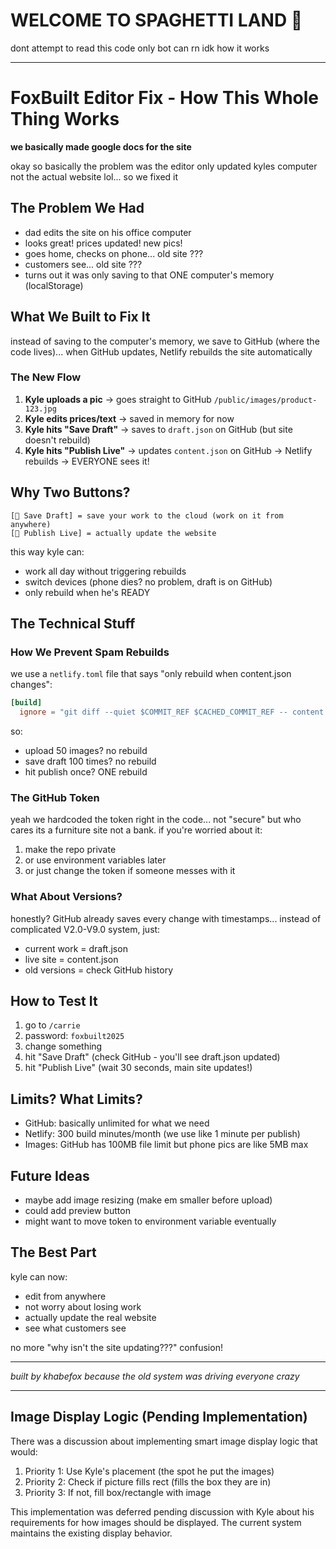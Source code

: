 # WELCOME TO SPAGHETTI LAND 🍝

dont attempt to read this code only bot can rn idk how it works

---

# FoxBuilt Editor Fix - How This Whole Thing Works

**we basically made google docs for the site**

okay so basically the problem was the editor only updated kyles computer not the actual website lol... so we fixed it

## The Problem We Had

- dad edits the site on his office computer 
- looks great! prices updated! new pics!
- goes home, checks on phone... old site ???
- customers see... old site ???
- turns out it was only saving to that ONE computer's memory (localStorage)

## What We Built to Fix It

instead of saving to the computer's memory, we save to GitHub (where the code lives)... when GitHub updates, Netlify rebuilds the site automatically

### The New Flow

1. **Kyle uploads a pic** → goes straight to GitHub `/public/images/product-123.jpg`
2. **Kyle edits prices/text** → saved in memory for now
3. **Kyle hits "Save Draft"** → saves to `draft.json` on GitHub (but site doesn't rebuild)
4. **Kyle hits "Publish Live"** → updates `content.json` on GitHub → Netlify rebuilds → EVERYONE sees it!

## Why Two Buttons?

```
[💾 Save Draft] = save your work to the cloud (work on it from anywhere)
[🚀 Publish Live] = actually update the website
```

this way kyle can:
- work all day without triggering rebuilds
- switch devices (phone dies? no problem, draft is on GitHub)
- only rebuild when he's READY

## The Technical Stuff

### How We Prevent Spam Rebuilds

we use a `netlify.toml` file that says "only rebuild when content.json changes":

```toml
[build]
  ignore = "git diff --quiet $COMMIT_REF $CACHED_COMMIT_REF -- content.json"
```

so:
- upload 50 images? no rebuild
- save draft 100 times? no rebuild  
- hit publish once? ONE rebuild

### The GitHub Token

yeah we hardcoded the token right in the code... not "secure" but who cares its a furniture site not a bank. if you're worried about it:
1. make the repo private
2. or use environment variables later
3. or just change the token if someone messes with it

### What About Versions?

honestly? GitHub already saves every change with timestamps... instead of complicated V2.0-V9.0 system, just:
- current work = draft.json
- live site = content.json
- old versions = check GitHub history

## How to Test It

1. go to `/carrie` 
2. password: `foxbuilt2025`
3. change something
4. hit "Save Draft" (check GitHub - you'll see draft.json updated)
5. hit "Publish Live" (wait 30 seconds, main site updates!)

## Limits? What Limits?

- GitHub: basically unlimited for what we need
- Netlify: 300 build minutes/month (we use like 1 minute per publish)
- Images: GitHub has 100MB file limit but phone pics are like 5MB max

## Future Ideas

- maybe add image resizing (make em smaller before upload)
- could add preview button 
- might want to move token to environment variable eventually

## The Best Part

kyle can now:
- edit from anywhere
- not worry about losing work
- actually update the real website
- see what customers see

no more "why isn't the site updating???" confusion!

---

*built by khabefox because the old system was driving everyone crazy*

---

## Image Display Logic (Pending Implementation)

There was a discussion about implementing smart image display logic that would:
1. Priority 1: Use Kyle's placement (the spot he put the images)
2. Priority 2: Check if picture fills rect (fills the box they are in)
3. Priority 3: If not, fill box/rectangle with image

This implementation was deferred pending discussion with Kyle about his requirements for how images should be displayed. The current system maintains the existing display behavior.